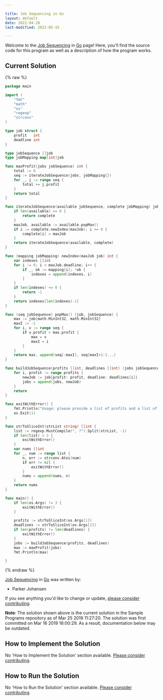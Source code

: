 ```yaml
---

title: Job Sequencing in Go
layout: default
date: 2022-04-28
last-modified: 2022-05-15

---
```


Welcome to the [Job Sequencing](https://sampleprograms.io/projects/job-sequencing) in [Go](https://sampleprograms.io/languages/go) page! Here, you'll find the source code for this program as well as a description of how the program works.

## Current Solution

{% raw %}

```go
package main

import (
	"fmt"
	"math"
	"os"
	"regexp"
	"strconv"
)

type job struct {
	profit   int
	deadline int
}

type jobSequence []job
type jobMapping map[int]job

func maxProfit(jobs jobSequence) int {
	total := 0
	seq := iterateJobSequence(jobs, jobMapping{})
	for _, j := range seq {
		total += j.profit
	}
	return total
}

func iterateJobSequence(available jobSequence, complete jobMapping) jobMapping {
	if len(available) <= 0 {
		return complete
	}
	maxJob, available := available.popMax()
	if i := complete.newIndex(maxJob); i >= 0 {
		complete[i] = maxJob
	}
	return iterateJobSequence(available, complete)
}

func (mapping jobMapping) newIndex(maxJob job) int {
	var indexes []int
	for i := 0; i < maxJob.deadline; i++ {
		if _, ok := mapping[i]; !ok {
			indexes = append(indexes, i)
		}
	}
	if len(indexes) <= 0 {
		return -1
	}
	return indexes[len(indexes)-1]
}

func (seq jobSequence) popMax() (job, jobSequence) {
	max := job{math.MinInt32, math.MinInt32}
	maxI := -1
	for i, v := range seq {
		if v.profit > max.profit {
			max = v
			maxI = i
		}
	}
	return max, append(seq[:maxI], seq[maxI+1:]...)
}

func buildJobSequence(profits []int, deadlines []int) (jobs jobSequence) {
	for i, profit := range profits {
		newJob := job{profit: profit, deadline: deadlines[i]}
		jobs = append(jobs, newJob)
	}
	return
}

func exitWithError() {
	fmt.Println("Usage: please provide a list of profits and a list of deadlines")
	os.Exit(1)
}

func strToSliceInt(strList string) []int {
	list := regexp.MustCompile(", ?").Split(strList, -1)
	if len(list) < 2 {
		exitWithError()
	}
	var nums []int
	for _, num := range list {
		n, err := strconv.Atoi(num)
		if err != nil {
			exitWithError()
		}
		nums = append(nums, n)
	}
	return nums
}

func main() {
	if len(os.Args) != 3 {
		exitWithError()
	}

	profits := strToSliceInt(os.Args[1])
	deadlines := strToSliceInt(os.Args[2])
	if len(profits) != len(deadlines) {
		exitWithError()
	}
	jobs := buildJobSequence(profits, deadlines)
	max := maxProfit(jobs)
	fmt.Println(max)

}
```

{% endraw %}

[Job Sequencing](https://sampleprograms.io/projects/job-sequencing) in [Go](https://sampleprograms.io/languages/go) was written by:

- Parker Johansen

If you see anything you'd like to change or update, [please consider contributing](https://github.com/TheRenegadeCoder/sample-programs).

**Note**: The solution shown above is the current solution in the Sample Programs repository as of Mar 25 2019 11:27:20. The solution was first committed on Mar 16 2019 16:00:29. As a result, documentation below may be outdated.

## How to Implement the Solution

No 'How to Implement the Solution' section available. [Please consider contributing](https://github.com/TheRenegadeCoder/sample-programs-website).

## How to Run the Solution

No 'How to Run the Solution' section available. [Please consider contributing](https://github.com/TheRenegadeCoder/sample-programs-website).